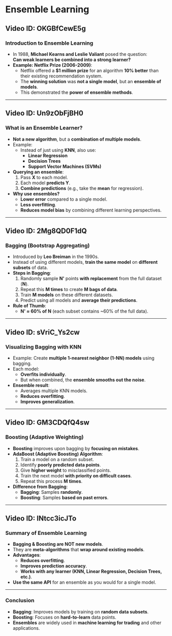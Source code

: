 # Ensemble Learning

## Video ID: OKGBfCewE5g
### Introduction to Ensemble Learning
- In 1988, **Michael Kearns and Leslie Valiant** posed the question:  
  **Can weak learners be combined into a strong learner?**
- **Example: Netflix Prize (2006-2009)**:
  - Netflix offered a **$1 million prize** for an algorithm **10% better** than their existing recommendation system.
  - The **winning solution** was **not a single model**, but an **ensemble of models**.
  - This demonstrated the **power of ensemble methods**.

---

## Video ID: Un9zObFjBH0
### What is an Ensemble Learner?
- **Not a new algorithm**, but a **combination of multiple models**.
- Example:  
  - Instead of just using **KNN**, also use:
    - **Linear Regression**
    - **Decision Trees**
    - **Support Vector Machines (SVMs)**
- **Querying an ensemble**:
  1. Pass **X** to each model.
  2. Each model **predicts Y**.
  3. **Combine predictions** (e.g., take the **mean** for regression).
- **Why use ensembles?**
  - **Lower error** compared to a single model.
  - **Less overfitting**.
  - **Reduces model bias** by combining different learning perspectives.

---

## Video ID: 2Mg8QD0F1dQ
### Bagging (Bootstrap Aggregating)
- Introduced by **Leo Breiman** in the 1990s.
- Instead of using different models, **train the same model** on **different subsets** of data.
- **Steps in Bagging**:
  1. Randomly sample **N'** points **with replacement** from the full dataset (**N**).
  2. Repeat this **M times** to create **M bags of data**.
  3. Train **M models** on these different datasets.
  4. Predict using all models and **average their predictions**.
- **Rule of Thumb**:  
  - **N' ≈ 60% of N** (each subset contains ~60% of the full data).

---

## Video ID: sVriC_Ys2cw
### Visualizing Bagging with KNN
- Example: Create **multiple 1-nearest neighbor (1-NN) models** using bagging.
- Each model:
  - **Overfits individually**.
  - But when combined, the **ensemble smooths out the noise**.
- **Ensemble result**:
  - Averages multiple KNN models.
  - **Reduces overfitting**.
  - **Improves generalization**.

---

## Video ID: GM3CDQfQ4sw
### Boosting (Adaptive Weighting)
- **Boosting** improves upon bagging by **focusing on mistakes**.
- **AdaBoost (Adaptive Boosting) Algorithm**:
  1. Train a model on a random subset.
  2. Identify **poorly predicted data points**.
  3. Give **higher weight** to misclassified points.
  4. Train the next model **with priority on difficult cases**.
  5. Repeat this process **M times**.
- **Difference from Bagging**:
  - **Bagging**: Samples **randomly**.
  - **Boosting**: Samples **based on past errors**.

---

## Video ID: INtcc3icJTo
### Summary of Ensemble Learning
- **Bagging & Boosting are NOT new models**.
- They are **meta-algorithms** that **wrap around existing models**.
- **Advantages**:
  - **Reduces overfitting**.
  - **Improves prediction accuracy**.
  - **Works with any learner (KNN, Linear Regression, Decision Trees, etc.)**.
- **Use the same API** for an ensemble as you would for a single model.

---

### Conclusion
- **Bagging**: Improves models by training on **random data subsets**.
- **Boosting**: Focuses on **hard-to-learn** data points.
- **Ensembles** are widely used in **machine learning for trading** and other applications.

